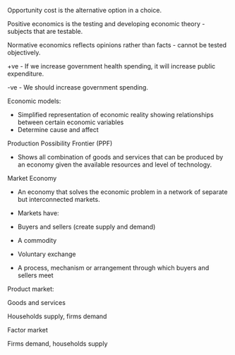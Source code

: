  
Opportunity cost is the alternative option in a choice.

Positive economics is the testing and developing economic theory - subjects that are testable.

Normative economics reflects opinions rather than facts - cannot be tested objectively.

+ve - If we increase government health spending, it will increase public expenditure.

-ve - We should increase government spending.

Economic models:

-   Simplified representation of economic reality showing relationships between certain economic variables
-   Determine cause and affect

Production Possibility Frontier (PPF)

-   Shows all combination of goods and services that can be produced by an economy given the available resources and level of technology.

Market Economy

-   An economy that solves the economic problem in a network of separate but interconnected markets.
-   Markets have:

-   Buyers and sellers (create supply and demand)
-   A commodity
-   Voluntary exchange
-   A process, mechanism or arrangement through which buyers and sellers meet

Product market:

Goods and services

Households supply, firms demand

Factor market

Firms demand, households supply
